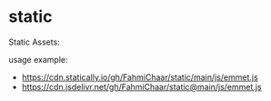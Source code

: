 # static

Static Assets:

usage example:

* https://cdn.statically.io/gh/FahmiChaar/static/main/js/emmet.js
* https://cdn.jsdelivr.net/gh/FahmiChaar/static@main/js/emmet.js
